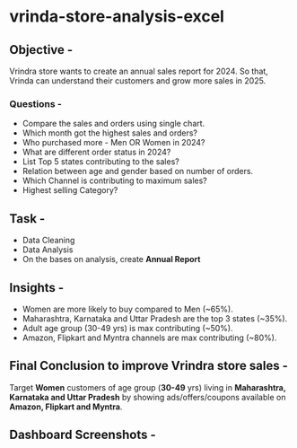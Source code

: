 # vrinda-store-analysis-excel

## Objective - 
Vrindra store wants to create an annual sales report for 2024. So that, Vrinda can understand their customers and grow more sales in 2025.

### Questions - 
- Compare the sales and orders using single chart.
- Which month got the highest sales and orders?
- Who purchased more - Men OR Women in 2024?
- What are different order status in 2024?
- List Top 5 states contributing to the sales?
- Relation between age and gender based on number of orders.
- Which Channel is contributing to maximum sales?
- Highest selling Category?

## Task -
- Data Cleaning
- Data Analysis
- On the bases on analysis, create **Annual Report**

## Insights -
- Women are more likely to buy compared to Men (~65%).
- Maharashtra, Karnataka and Uttar Pradesh are the top 3 states (~35%).
- Adult age group (30-49 yrs) is max contributing (~50%).
- Amazon, Flipkart and Myntra channels are max contributing (~80%).

## Final Conclusion to improve Vrindra store sales -
Target **Women** customers of age group (**30-49** yrs) living in **Maharashtra, Karnataka and Uttar Pradesh** by showing ads/offers/coupons available on **Amazon, Flipkart and Myntra**.

## Dashboard Screenshots -






